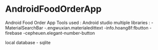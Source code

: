 # AndroidFoodOrderApp
Android Food Order App
Tools used :
Android studio
multiple libraries :
-MaterialSearchBar
-.engwuxian.materialedittext
-info.hoang8f:fbutton
-firebase
-cepheuen.elegant-number-button

local database - sqlite
